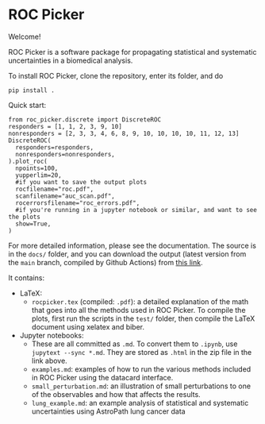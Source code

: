 # ROC Picker

Welcome!

ROC Picker is a software package for propagating statistical and systematic
uncertainties in a biomedical analysis.

To install ROC Picker, clone the repository, enter its folder, and do
```
pip install .
```

Quick start:
```
from roc_picker.discrete import DiscreteROC
responders = [1, 1, 2, 3, 9, 10]
nonresponders = [2, 3, 3, 4, 6, 8, 9, 10, 10, 10, 10, 11, 12, 13]
DiscreteROC(
  responders=responders,
  nonresponders=nonresponders,
).plot_roc(
  npoints=100,
  yupperlim=20,
  #if you want to save the output plots
  rocfilename="roc.pdf",
  scanfilename="auc_scan.pdf",
  rocerrorsfilename="roc_errors.pdf",
  #if you're running in a jupyter notebook or similar, and want to see the plots
  show=True,
)
```

For more detailed information, please see the documentation.
The source is in the `docs/` folder, and you can download the output
(latest version from the `main` branch, compiled by Github Actions) from
[this link](https://nightly.link/AstroPathJHU/ROCPicker/workflows/test_and_docs/main/docs.zip).

It contains:
 - LaTeX:
   - `rocpicker.tex` (compiled: `.pdf`): a detailed explanation of the math that
      goes into all the methods used in ROC Picker.  To compile the plots, first run
      the scripts in the `test/` folder, then compile the LaTeX document
      using xelatex and biber.
 - Jupyter notebooks:
   - These are all committed as `.md`.  To convert them to `.ipynb`, use
     `jupytext --sync *.md`.  They are stored as `.html` in the zip file in
     the link above.
   - `examples.md`: examples of how to run the various methods included in ROC Picker
     using the datacard interface.
   - `small_perturbation.md`: an illustration of small perturbations to one of the
     observables and how that affects the results.
   - `lung_example.md`: an example analysis of statistical and systematic uncertainties
     using AstroPath lung cancer data
